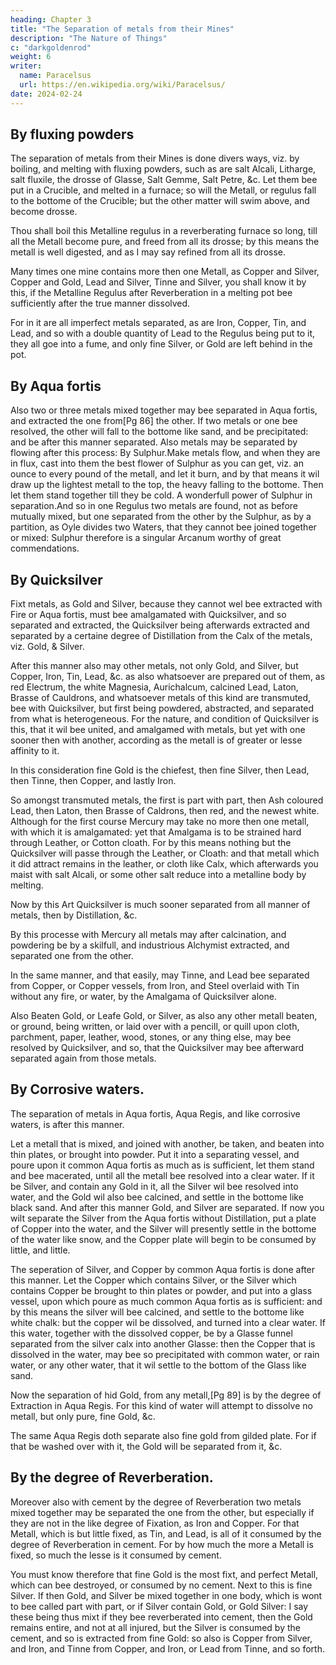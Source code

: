 ```yaml
---
heading: Chapter 3
title: "The Separation of metals from their Mines"
description: "The Nature of Things"
c: "darkgoldenrod"
weight: 6
writer:
  name: Paracelsus
  url: https://en.wikipedia.org/wiki/Paracelsus/
date: 2024-02-24
---
```



## By fluxing powders

The separation of metals from their Mines is done divers ways, viz. by boiling, and melting with fluxing powders, such as are salt Alcali, Litharge, salt fluxile, the drosse of Glasse, Salt Gemme, Salt Petre, &c. Let them bee put in a Crucible, and melted in a furnace; so will the Metall, or regulus fall to the bottome of the Crucible; but the other matter will swim above, and become drosse. 

Thou shall boil this Metalline regulus in a reverberating furnace so long, till all the Metall become pure, and freed from all its drosse; by this means the metall is well digested, and as I may say refined from all its drosse.

Many times one mine contains more then one Metall, as Copper and Silver, Copper and Gold, Lead and Silver, Tinne and Silver, you shall know it by this, if the Metalline Regulus after Reverberation in a melting pot bee sufficiently after the true manner dissolved. 

For in it are all imperfect metals separated, as are Iron, Copper, Tin, and Lead, and so with a double quantity of Lead to the Regulus being put to it, they all goe into a fume, and only fine Silver, or Gold are left behind in the pot.



## By Aqua fortis

Also two or three metals mixed together may bee separated in Aqua fortis, and extracted the one from[Pg 86] the other. If two metals or one bee resolved, the other will fall to the bottome like sand, and be precipitated: and be after this manner separated. Also metals may be separated by flowing after this process: By Sulphur.Make metals flow, and when they are in flux, cast into them the best flower of Sulphur as you can get, viz. an ounce to every pound of the metall, and let it burn, and by that means it wil draw up the lightest metall to the top, the heavy falling to the bottome. Then let them stand together till they be cold. A wonderfull power of Sulphur in separation.And so in one Regulus two metals are found, not as before mutually mixed, but one separated from the other by the Sulphur, as by a partition, as Oyle divides two Waters, that they cannot bee joined together or mixed: Sulphur therefore is a singular Arcanum worthy of great commendations.



## By Quicksilver

Fixt metals, as Gold and Silver, because they cannot wel bee extracted with Fire or Aqua fortis, must bee amalgamated with Quicksilver, and so separated and extracted, the Quicksilver being afterwards extracted and separated by a certaine degree of Distillation from the Calx of the metals, viz. Gold, & Silver.

After this manner also may other metals, not only Gold, and Silver, but Copper, Iron, Tin, Lead, &c. as also whatsoever are prepared out of them, as red Electrum, the white Magnesia, Aurichalcum, calcined Lead, Laton, Brasse of Cauldrons, and whatsoever metals of this kind are transmuted, bee with Quicksilver, but first being powdered, abstracted, and separated from what is heterogeneous. For the nature, and condition of Quicksilver is this, that it wil bee united, and amalgamed with metals, but yet with one sooner then with another, according as the metall is of greater or lesse affinity to it.


In this consideration fine Gold is the chiefest, then fine Silver, then Lead, then Tinne, then Copper, and lastly Iron.

So amongst transmuted metals, the first is part with part, then Ash coloured Lead, then Laton, then Brasse of Caldrons, then red, and the newest white. Although for the first course Mercury may take no more then one metall, with which it is amalgamated: yet that Amalgama is to be strained hard through Leather, or Cotton cloath. For by this means nothing but the Quicksilver will passe through the Leather, or Cloath: and that metall which it did attract remains in the leather, or cloth like Calx, which afterwards you maist with salt Alcali, or some other salt reduce into a metalline body by melting.

Now by this Art Quicksilver is much sooner separated from all manner of metals, then by Distillation, &c.

By this processe with Mercury all metals may after calcination, and powdering be by a skilfull, and industrious Alchymist extracted, and separated one from the other.

In the same manner, and that easily, may Tinne, and Lead bee separated from Copper, or Copper vessels, from Iron, and Steel overlaid with Tin without any fire, or water, by the Amalgama of Quicksilver alone.

Also Beaten Gold, or Leafe Gold, or Silver, as also any other metall beaten, or ground, being written, or laid over with a pencill, or quill upon cloth, parchment, paper, leather, wood, stones, or any thing else, may bee resolved by Quicksilver, and so, that the Quicksilver may bee afterward separated again from those metals.



## By Corrosive waters.

The separation of metals in Aqua fortis, Aqua Regis, and like corrosive waters, is after this manner.

Let a metall that is mixed, and joined with another, be taken, and beaten into thin plates, or brought into powder. Put it into a separating vessel, and poure upon it common Aqua fortis as much as is sufficient, let them stand and bee macerated, until all the metall bee resolved into a clear water. If it be Silver, and contain any Gold in it, all the Silver wil bee resolved into water, and the Gold wil also bee calcined, and settle in the bottome like black sand. And after this manner Gold, and Silver are separated. If now you wilt separate the Silver from the Aqua fortis without Distillation, put a plate of Copper into the water, and the Silver will presently settle in the bottome of the water like snow, and the Copper plate will begin to be consumed by little, and little.

The seperation of Silver, and Copper by common Aqua fortis is done after this manner. Let the Copper which contains Silver, or the Silver which contains Copper be brought to thin plates or powder, and put into a glass vessel, upon which poure as much common Aqua fortis as is sufficient: and by this means the silver will bee calcined, and settle to the bottome like white chalk: but the copper wil be dissolved, and turned into a clear water. If this water, together with the dissolved copper, be by a Glasse funnel separated from the silver calx into another Glasse: then the Copper that is dissolved in the water, may bee so precipitated with common water, or rain water, or any other water, that it wil settle to the bottom of the Glass like sand.

Now the separation of hid Gold, from any metall,[Pg 89] is by the degree of Extraction in Aqua Regis. For this kind of water will attempt to dissolve no metall, but only pure, fine Gold, &c.

The same Aqua Regis doth separate also fine gold from gilded plate. For if that be washed over with it, the Gold will be separated from it, &c.


## By the degree of Reverberation.

Moreover also with cement by the degree of Reverberation two metals mixed together may be separated the one from the other, but especially if they are not in the like degree of Fixation, as Iron and Copper. For that Metall, which is but little fixed, as Tin, and Lead, is all of it consumed by the degree of Reverberation in cement. For by how much the more a Metall is fixed, so much the lesse is it consumed by cement.

You must know therefore that fine Gold is the most fixt, and perfect Metall, which can bee destroyed, or consumed by no cement. Next to this is fine Silver. If then Gold, and Silver be mixed together in one body, which is wont to bee called part with part, or if Silver contain Gold, or Gold Silver: I say these being thus mixt if they bee reverberated into cement, then the Gold remains entire, and not at all injured, but the Silver is consumed by the cement, and so is extracted from fine Gold: so also is Copper from Silver, and Iron, and Tinne from Copper, and Iron, or Lead from Tinne, and so forth.
